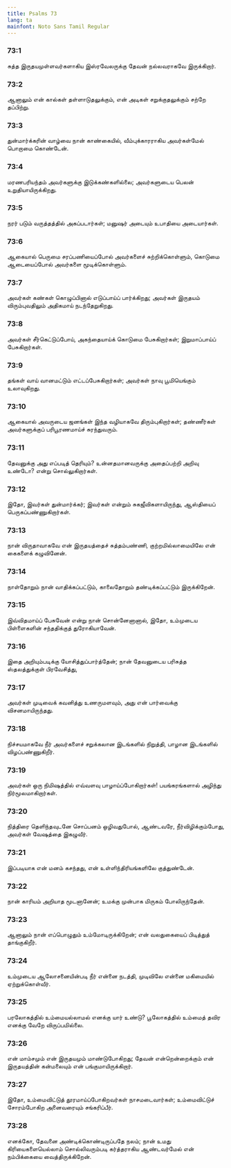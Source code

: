 ```yaml
---
title: Psalms 73
lang: ta
mainfont: Noto Sans Tamil Regular
---
```


###  73:1

சுத்த இருதயமுள்ளவர்களாகிய இஸ்ரவேலருக்கு தேவன் நல்லவராகவே இருக்கிறார்.

###  73:2

ஆனாலும் என் கால்கள் தள்ளாடுதலுக்கும், என் அடிகள் சறுக்குதலுக்கும் சற்றே தப்பிற்று.

###  73:3

துன்மார்க்கரின் வாழ்வை நான் காண்கையில், வீம்புக்காரராகிய அவர்கள்மேல் பொறாமை கொண்டேன்.

###  73:4

மரணபரியந்தம் அவர்களுக்கு இடுக்கண்களில்லை; அவர்களுடைய பெலன் உறுதியாயிருக்கிறது.

###  73:5

நரர் படும் வருத்தத்தில் அகப்படார்கள்; மனுஷர் அடையும் உபாதியை அடையார்கள்.

###  73:6

ஆகையால் பெருமை சரப்பணியைப்போல் அவர்களைச் சுற்றிக்கொள்ளும், கொடுமை ஆடையைப்போல் அவர்களை மூடிக்கொள்ளும்.

###  73:7

அவர்கள் கண்கள் கொழுப்பினால் எடுப்பாய்ப் பார்க்கிறது; அவர்கள் இருதயம் விரும்புவதிலும் அதிகமாய் நடந்தேறுகிறது.

###  73:8

அவர்கள் சீர்கெட்டுப்போய், அகந்தையாய்க் கொடுமை பேசுகிறார்கள்; இறுமாப்பாய்ப் பேசுகிறார்கள்.

###  73:9

தங்கள் வாய் வானமட்டும் எட்டப்பேசுகிறார்கள்; அவர்கள் நாவு பூமியெங்கும் உலாவுகிறது.

###  73:10

ஆகையால் அவருடைய ஜனங்கள் இந்த வழியாகவே திரும்புகிறார்கள்; தண்ணீர்கள் அவர்களுக்குப் பரிபூரணமாய்ச் சுரந்துவரும்.

###  73:11

தேவனுக்கு அது எப்படித் தெரியும்? உன்னதமானவருக்கு அதைப்பற்றி அறிவு உண்டோ? என்று சொல்லுகிறார்கள்.

###  73:12

இதோ, இவர்கள் துன்மார்க்கர்; இவர்கள் என்றும் சுகஜீவிகளாயிருந்து, ஆஸ்தியைப் பெருகப்பண்ணுகிறார்கள்.

###  73:13

நான் விருதாவாகவே என் இருதயத்தைச் சுத்தம்பண்ணி, குற்றமில்லாமையிலே என் கைகளைக் கழுவினேன்.

###  73:14

நாள்தோறும் நான் வாதிக்கப்பட்டும், காலைதோறும் தண்டிக்கப்பட்டும் இருக்கிறேன்.

###  73:15

இவ்விதமாய்ப் பேசுவேன் என்று நான் சொன்னேனானால், இதோ, உம்முடைய பிள்ளைகளின் சந்ததிக்குத் துரோகியாவேன்.

###  73:16

இதை அறியும்படிக்கு யோசித்துப்பார்த்தேன்; நான் தேவனுடைய பரிசுத்த ஸ்தலத்துக்குள் பிரவேசித்து,

###  73:17

அவர்கள் முடிவைக் கவனித்து உணருமளவும், அது என் பார்வைக்கு விசனமாயிருந்தது.

###  73:18

நிச்சயமாகவே நீர் அவர்களைச் சறுக்கலான இடங்களில் நிறுத்தி, பாழான இடங்களில் விழப்பண்ணுகிறீர்.

###  73:19

அவர்கள் ஒரு நிமிஷத்தில் எவ்வளவு பாழாய்ப்போகிறார்கள்! பயங்கரங்களால் அழிந்து நிர்மூலமாகிறார்கள்.

###  73:20

நித்திரை தெளிந்தவுடனே சொப்பனம் ஒழிவதுபோல், ஆண்டவரே, நீர்விழிக்கும்போது, அவர்கள் வேஷத்தை இகழுவீர்.

###  73:21

இப்படியாக என் மனம் கசந்தது, என் உள்ளிந்திரியங்களிலே குத்துண்டேன்.

###  73:22

நான் காரியம் அறியாத மூடனானேன்; உமக்கு முன்பாக மிருகம் போலிருந்தேன்.

###  73:23

ஆனாலும் நான் எப்பொழுதும் உம்மோடிருக்கிறேன்; என் வலதுகையைப் பிடித்துத் தாங்குகிறீர்.

###  73:24

உம்முடைய ஆலோசனையின்படி நீர் என்னை நடத்தி, முடிவிலே என்னை மகிமையில் ஏற்றுக்கொள்வீர்.

###  73:25

பரலோகத்தில் உம்மையல்லாமல் எனக்கு யார் உண்டு? பூலோகத்தில் உம்மைத் தவிர எனக்கு வேறே விருப்பமில்லை.

###  73:26

என் மாம்சமும் என் இருதயமும் மாண்டுபோகிறது; தேவன் என்றென்றைக்கும் என் இருதயத்தின் கன்மலையும் என் பங்குமாயிருக்கிறார்.

###  73:27

இதோ, உம்மைவிட்டுத் தூரமாய்ப்போகிறவர்கள் நாசமடைவார்கள்; உம்மைவிட்டுச் சோரம்போகிற அனைவரையும் சங்கரிப்பீர்.

###  73:28

எனக்கோ, தேவனை அண்டிக்கொண்டிருப்பதே நலம்; நான் உமது கிரியைகளையெல்லாம் சொல்லிவரும்படி கர்த்தராகிய ஆண்டவர்மேல் என் நம்பிக்கையை வைத்திருக்கிறேன்.

